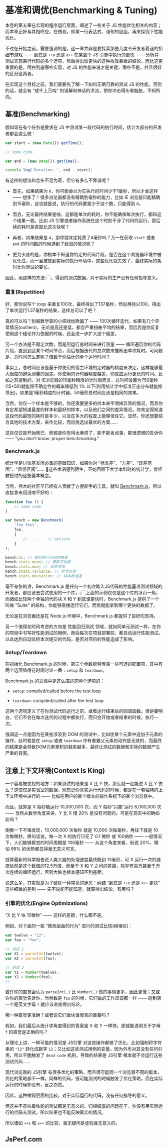 # 基准和调优(Benchmarking & Tuning)
本卷的第五章在宏观的程序运行层面，阐述了一些关于 JS 性能优化相关的内容；而本章正好与其相呼应，在微观，即某一行表达式、语句的层面，再来探究下性能优化。

不过在开始之前，需要强调的是，这一章并非是要探索那些几度令开发者着迷的扣细节游戏 —— 到底是 `++a` 还是 `a++` 在某些个 JS 引擎中执行的更快 —— 分析并测试实现某行代码的多个选项，然后得出谁更快的这种收效甚微的结论。而比这更重要的是，明白到底哪些实现，对 JS 的性能来说才是关键，哪些不是，并且很好的区分这两者。

在实现这个目标之前，我们需要先了解一下如何正确可靠的测试 JS 的性能，否则的话，就会有 “成千上万吨” 的误解和神话的洪流，把你冲击得头晕脑胀，不知所向。

## 基准(Benchmarking)
假如现在有个任务是要求在 JS 中测试某一段代码的执行时间，估计大部分的开发者都会这么做：

```js
var start = (new Date()).getTime();

// some code

var end = (new Date()).getTime();

console.log('Duration: ', end - start);
```

有这样的想法和念头不足为奇，但它有多么不靠谱呢？

- 首先，如果结果为 `0`，你可能会以为它执行的时间少于1毫秒，所以才会这样 —— 想多了！很多浏览器都没有精确到毫秒的能力，比如 IE 浏览器只能精确到15毫秒，这也就是说，执行的代码要是少于这个数，只能得到 `0`。

- 而且，无论最终结果是啥，这都是单次的耗时，你不能确保每次执行，都和这个结果一致。比如 JS 引擎或者操作系统在这个时刻干涉了代码的运行，那后续的耗时是否就比这次快呢？

- 再者，如果结果是 `4`，那你就肯定耗费了4毫秒吗？万一在获取 `start` 或者 `end` 的时间戳的时候遇到了延迟的情况呢？

- 更为头疼的是，你根本不知道你特定的代码片段，是否在这个浏览器环境中被优化过，而一旦被放到实际的执行环境中，这些优化就失效了，最终实际的耗时比你测试的要长。

因此，用这样的方法👆🏻，得到的测试数据，对于实际的生产没有任何指导意义。

### 重复(Repetition)
好，那你说写个 loop 来重复100次，最终得出了137毫秒，然后再除以100，得出了单次运行1.37毫秒的结果，这样总可以了吧？

真的可以吗？别被数学耍的小把戏给欺骗了 —— 100次循环迭代，如果有几个异常情况(outliers)，无论是高还是低，都会严重扭曲平均的结果，而后若是你反复使用这个结论作为依据的时候，还会进一步扩大这个偏差。

另一个办法是不固定次数，而是用运行总时间来进行测量 —— 循环遍历你的代码片段，直到到达某个时间节点，而后根据迭代的总次数来推断出单次耗时。可问题是，总时间怎么定呢？倍数于你估计的单个运行时间？

事实上，总时间应该是基于你使用的宿主环境的定时器的精度来决定，这样能够最大限度的避免测量的误差。你使用的计时器精度越差，你就应运行更长的时间。比如之前提到的，对 IE浏览器的15毫秒精度的计时器而言，总时间设置为750毫秒(15*50)就能将不确定性的概率降低到 1% 以下(利用统计学中标准正态分布就能推导出)，如果是1毫秒精度的计时器，50毫秒总时间应该是相同的效果。

当然，仅仅一个样本是不够的，你还需要更多的样本来平滑掉异常的情况，而且你肯定希望知道最差的样本和最好的样本，以及他们之间的差异情况。你肯定得知道这段代码最短的耗时是多少，以及在多大的程度上能够信任它。显然，你还想要结合其他的技术方案，来作比较，而后挑选出最优的方案……

这些仅仅是开始而已，而若是你觉得太麻烦了，能不能省点事，那很遗憾的告诉你 —— "you don't know: proper benchmarking."

### Benchmark.js
统计学是讨论基准所必备的基础知识，如果你对 “标准差”、“方差”、“误差范围”、“置信区间”…… 这些术语感到陌生，不妨回顾下大学本科时的统计学，曾经教授过的这些基本概念。

当然，伟大的社区早已经有人贡献了方便趁手的工具，就叫 [Benchmark.js](http://benchmarkjs.com/)，所以直接拿来用没啥不好的：

```js
function foo () {
	// some code
}

var bench = new Benchmark(
	'foo test',
	foo,
	{
		// ...     // options
	}
);

bench.hz; // 每秒执行代码的数量
bench.stats.mean; // 算数平均数
bench.stats.moe; // 误差范围
bench.stats.variance; // 样本方差
bench.stats.deviation; // 样本标准差
```

毫不夸张的讲，Benchmark.js 是任何一个初次踏入JS代码的性能基准测试领域的开发者，都应该去尝试使用的一个库，👆🏻上面的示例仅仅是这个库的冰山一角，而诸如比较两个单独的代码块 X 和 Y 到底谁更快时，Benchmark.js 提供了一个叫做 "Suite" 的结构，你能够直接运行它们，而后就能拿到哪个更快的数据了。

无论是在浏览器还是在 Node.js 环境中，Benchmark.js 都提供了良好的支持。

另一个值得花时间考虑的方向是 性能回归测试 领域，就如同单元测试一样，在你的项目中书写好性能测试的用例，而后每次在项目部署前，都自动运行性能测试，以此达到自动监控本次提交的代码，是否对项目的性能造成了影响。

### Setup/Teardown
在初始化 Benchmark.js 的时候，第三个参数能够传递一些可选的配置项，其中有两个选项值得花时间讨论一番：`setup` 和 `teardown`。

Benchmark.js 的文档中是这么描述这两个选项的：
- `setup`: compiled/called before the test loop

- `teardown`: compiled/called after the test loop

这两个选项定义了在你测试代码运行之前，或者运行结束后的回调函数。但是要明白，它们不会在每次迭代的过程中都执行，而只会开始或者结束的时候，执行一次。

强调这一点是因为在某些涉及到 DOM 的测试中，比如往某个元素中追加子元素的操作，此时若是在 `setup` 或者 `teardown` 中有重置父元素的动作是无效的，而最终的结果是会导致DOM元素累积的越来越多，最终让测试的数据和实际的数据产生严重的背离。

## 注意上下文环境(Context Is King)
一个容易被忽视的地方：如果测试的结果是 X 比 Y 快，那么就一定能说 X 比 Y 快么？这仅仅是实验室的数据，别忘记你真实运行代码的时候，都是在一套独特的上下文环境中进行的 —— 比如在用户的某个版本的操作系统下的某个浏览器中。

而且，就算是 X 每秒能运行 10,000,000 次，而 Y 每秒“只能”运行 8,000,000 次 —— 当然从数学角度来讲，Y 比 X 慢 20% 是没有问题的。可是在现实中的确如此吗？

倒推一下不难发现，10,000,000 次每秒 就是 10,000 次每毫秒，再往下就是 10 次每微秒。换句话说，每一次 X 的执行只花了 0.1 微秒 或 100纳秒 —— 一般情况下，人们能够察觉的时间周期是 100毫秒 —— 从这个角度来看，别说 20%，哪怕 99% 的优势都显得毫无意义可言。

就算最新的科学报告说人类大脑的处理速度最快能到 13毫秒，可 X 运行一次的速度依然是这个数值的12.5万倍，而至于 X 和 Y 之间的差距，除非有百万甚至千万次连续的循环运行，否则大脑也根本感知不到差距。

说这么多，其实就是为了破除一种常见的迷思：纠结 “到底是 `++x` 还是 `x++` 更快” 这些细微的差别 —— 先不说能不能知道，就算得出结论，有用吗？

### 引擎的优化(Engine Optimizations)
“X 比 Y 快 10微秒” —— 这样的差距，什么都不是。

例如，对下面的一些 “微观层面的行为” 进行的测试比较(纯理论)：
```js
var twelve = "12";
var foo = "foo";

// 测试 1
var X1 = parseInt(twelve);
var X2 = parseInt(foo);

// 测试 2
var Y1 = Number(twelve);
var Y2 = Number(foo);
// 
```

或许你的直觉会认为 `parseInt(…)` 比 `Number(…)` 做的事情更多，因此更慢；又或许你的直觉告诉你，当参数是 `foo` 的时候，它们做的工作应该都一样 —— 碰到第一个是英文字母 `f` 就应该直接得出结论。

哪一种直觉更准确？或者说它们谁快谁慢真的重要吗？

假如，我们最后从统计学角度得到的答案是 X 和 Y 一样快，那就能说明关于字母 `f` 的直觉是正确的吗？

从理论上讲，一种可能的情况是 JS引擎 对这些操作都做了优化，比如强制将字符串的 `"12"` 转化成数字 `12`；又比如这些测试用例的变量，因为外币对其没有任何引用，所以干脆触发了 `dead-code` 机制，导致的结果是 JS引擎 根本就不会运行这些测试代码……

现代浏览器的 JS引擎 有很多优化的策略，而且很可能同一个浏览器不同的版本，优化的策略都不一样。同样的代码，很可能测试的时候触发了优化策略，而在实际运行的时候却没有，反之亦然。

因此，这种微观层面的比较，对于实际运行的代码，没有任何指导的意义。

但这并不意味着性能的测试都是无意义的。归根结底的问题在于，你没有用实际运行的代码去测试，所以结果也不能反映真实的情况。

所以诸如 `++x` 和 `x++` 的比较，毫无疑问是虚假且无意义的。

## JsPerf.com